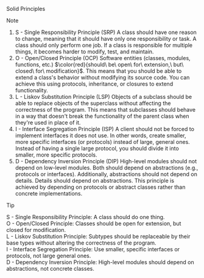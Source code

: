 Solid Principles

> [!NOTE]
> 1. S - Single Responsibility Principle (SRP)
> A class should have one reason to change, meaning that it should have only one responsibility or task.
> A class should only perform one job. If a class is responsible for multiple things, it becomes harder to modify, test, and maintain.
> 2. O - Open/Closed Principle (OCP)
> Software entities (classes, modules, functions, etc.) $\color{red}{should\ be\ open\ for\ extension,\ but\ closed\ for\ modification}$. This means that you should be able to extend a class's behavior without modifying its source code.
> You can achieve this using protocols, inheritance, or closures to extend functionality.
> 3. L - Liskov Substitution Principle (LSP)
> Objects of a subclass should be able to replace objects of the superclass without affecting the correctness of the program.
> This means that subclasses should behave in a way that doesn't break the functionality of the parent class when they're used in place of it.
> 4. I - Interface Segregation Principle (ISP)
> A client should not be forced to implement interfaces it does not use. In other words, create smaller, more specific interfaces (or protocols) instead of large, general ones.
> Instead of having a single large protocol, you should divide it into smaller, more specific protocols.
> 5. D - Dependency Inversion Principle (DIP)
> High-level modules should not depend on low-level modules. Both should depend on abstractions (e.g., protocols or interfaces). Additionally, abstractions should not depend on details. Details should depend on abstractions.
> This principle is achieved by depending on protocols or abstract classes rather than concrete implementations.

> [!TIP]
> S - Single Responsibility Principle: A class should do one thing.  
> O - Open/Closed Principle: Classes should be open for extension, but closed for modification.  
> L - Liskov Substitution Principle: Subtypes should be replaceable by their base types without altering the correctness of the program.  
> I - Interface Segregation Principle: Use smaller, specific interfaces or protocols, not large general ones.  
> D - Dependency Inversion Principle: High-level modules should depend on abstractions, not concrete classes.  
